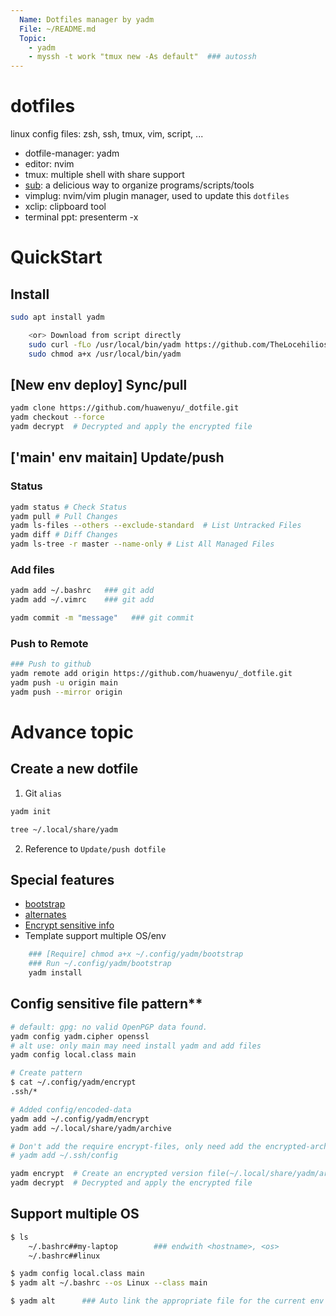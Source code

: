 ```yaml
---
  Name: Dotfiles manager by yadm
  File: ~/README.md
  Topic:
    - yadm
    - myssh -t work "tmux new -As default"  ### autossh
---
```


# dotfiles

linux config files: zsh, ssh, tmux, vim, script, ...
- dotfile-manager: yadm
- editor: nvim
- tmux: multiple shell with share support
- [sub](https://github.com/qrush/sub): a delicious way to organize programs/scripts/tools
- vimplug: nvim/vim plugin manager, used to update this `dotfiles`
- xclip: clipboard tool
- terminal ppt: presenterm -x

# QuickStart

## Install

```bash
sudo apt install yadm

    <or> Download from script directly
    sudo curl -fLo /usr/local/bin/yadm https://github.com/TheLocehiliosan/yadm/raw/master/yadm
    sudo chmod a+x /usr/local/bin/yadm
```

## [New env deploy] Sync/pull

```bash
yadm clone https://github.com/huawenyu/_dotfile.git
yadm checkout --force
yadm decrypt  # Decrypted and apply the encrypted file
```

## ['main' env maitain] Update/push

### Status

```bash
yadm status # Check Status
yadm pull # Pull Changes
yadm ls-files --others --exclude-standard  # List Untracked Files
yadm diff # Diff Changes
yadm ls-tree -r master --name-only # List All Managed Files
```

### Add files

```bash
yadm add ~/.bashrc   ### git add
yadm add ~/.vimrc    ### git add

yadm commit -m "message"   ### git commit
```

### Push to Remote

```bash
### Push to github
yadm remote add origin https://github.com/huawenyu/_dotfile.git
yadm push -u origin main
yadm push --mirror origin
```

# Advance topic

## Create a new dotfile

1. Git `alias`

```bash
yadm init
```

```bash +exec
tree ~/.local/share/yadm
```

2. Reference to `Update/push dotfile`

## Special features

- [bootstrap](https://yadm.io/docs/bootstrap#)
- [alternates](https://yadm.io/docs/alternates#)
- [Encrypt sensitive info](https://yadm.io/docs/encryption#)
- Template support multiple OS/env


```bash
    ### [Require] chmod a+x ~/.config/yadm/bootstrap
    ### Run ~/.config/yadm/bootstrap
    yadm install
```

## Config sensitive file pattern**


```bash
# default: gpg: no valid OpenPGP data found.
yadm config yadm.cipher openssl
# alt use: only main may need install yadm and add files
yadm config local.class main

# Create pattern
$ cat ~/.config/yadm/encrypt
.ssh/*

# Added config/encoded-data
yadm add ~/.config/yadm/encrypt
yadm add ~/.local/share/yadm/archive
```

```bash
# Don't add the require encrypt-files, only need add the encrypted-archive, that's enough
# yadm add ~/.ssh/config

yadm encrypt  # Create an encrypted version file(~/.local/share/yadm/archive)
yadm decrypt  # Decrypted and apply the encrypted file
```


## Support multiple OS

```bash
$ ls
    ~/.bashrc##my-laptop        ### endwith <hostname>, <os>
    ~/.bashrc##linux

$ yadm config local.class main
$ yadm alt ~/.bashrc --os Linux --class main

$ yadm alt      ### Auto link the appropriate file for the current env
```

